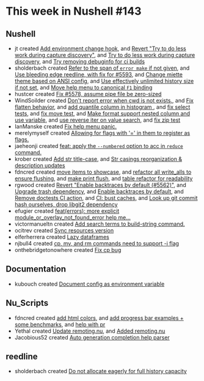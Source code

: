 # This week in Nushell #143


## Nushell

- jt created [Add environment change hook](https://github.com/nushell/nushell/pull/5600), and [Revert "Try to do less work during capture discovery"](https://github.com/nushell/nushell/pull/5561), and [Try to do less work during capture discovery](https://github.com/nushell/nushell/pull/5560), and [Try removing debuginfo for ci builds](https://github.com/nushell/nushell/pull/5549)
- sholderbach created [Refer to the span of `error make` if not given](https://github.com/nushell/nushell/pull/5599), and [Use bleeding edge reedline, with fix for #5593](https://github.com/nushell/nushell/pull/5598), and [Change miette theme based on ANSI config](https://github.com/nushell/nushell/pull/5588), and [Use effectively unlimited history size if not set](https://github.com/nushell/nushell/pull/5587), and [Move help menu to canonical `F1` binding](https://github.com/nushell/nushell/pull/5510)
- hustcer created [Fix #5578, assume pipe file be zero-sized](https://github.com/nushell/nushell/pull/5594)
- WindSoilder created [Don't report error when cwd is not exists.](https://github.com/nushell/nushell/pull/5590), and [Fix flatten behavior](https://github.com/nushell/nushell/pull/5584), and [add quantile column in histogram ](https://github.com/nushell/nushell/pull/5583), and [fix select tests](https://github.com/nushell/nushell/pull/5577), and [fix move test](https://github.com/nushell/nushell/pull/5576), and [Make format support nested column and use variable](https://github.com/nushell/nushell/pull/5570), and [use reverse iter on value search](https://github.com/nushell/nushell/pull/5553), and [fix zip test](https://github.com/nushell/nushell/pull/5536)
- IanManske created [Fix help menu panic.](https://github.com/nushell/nushell/pull/5581)
- merelymyself created [Allowing for flags with '=' in them to register as flags.](https://github.com/nushell/nushell/pull/5579)
- jaeheonji created [feat: apply the `--numbered` option to acc in `reduce` command.](https://github.com/nushell/nushell/pull/5575)
- krober created [Add str title-case](https://github.com/nushell/nushell/pull/5573), and [Str casings reorganization & description updates](https://github.com/nushell/nushell/pull/5572)
- fdncred created [move items to showcase](https://github.com/nushell/nushell/pull/5569), and [refactor all write_alls to ensure flushing](https://github.com/nushell/nushell/pull/5567), and [make print flush](https://github.com/nushell/nushell/pull/5566), and [table refactor for readability](https://github.com/nushell/nushell/pull/5555)
- rgwood created [Revert "Enable backtraces by default (#5562)"](https://github.com/nushell/nushell/pull/5568), and [Upgrade trash dependency](https://github.com/nushell/nushell/pull/5563), and [Enable backtraces by default](https://github.com/nushell/nushell/pull/5562), and [Remove doctests CI action](https://github.com/nushell/nushell/pull/5556), and [CI: bust caches](https://github.com/nushell/nushell/pull/5550), and [Look up git commit hash ourselves, drop libgit2 dependency](https://github.com/nushell/nushell/pull/5548)
- efugier created [feat(errors): more explicit module_or_overlay_not_found_error help me…](https://github.com/nushell/nushell/pull/5564)
- victormanueltn created [Add search terms to build-string command.](https://github.com/nushell/nushell/pull/5557)
- ocitrev created [Sync resources version](https://github.com/nushell/nushell/pull/5554)
- elferherrera created [Lazy dataframes](https://github.com/nushell/nushell/pull/5546)
- njbull4 created [cp, mv, and rm commands need to support -i flag](https://github.com/nushell/nushell/pull/5523)
- onthebridgetonowhere created [Fix cp bug](https://github.com/nushell/nushell/pull/5462)

## Documentation

- kubouch created [Document config as environment variable](https://github.com/nushell/nushell.github.io/pull/437)

## Nu_Scripts

- fdncred created [add html colors](https://github.com/nushell/nu_scripts/pull/226), and [add progress bar examples + some benchmarks](https://github.com/nushell/nu_scripts/pull/224), and [help with pr](https://github.com/nushell/nu_scripts/pull/220)
- Yethal created [Update remoting.nu](https://github.com/nushell/nu_scripts/pull/225), and [Added remoting.nu](https://github.com/nushell/nu_scripts/pull/222)
- Jacobious52 created [Auto generation completion help parser](https://github.com/nushell/nu_scripts/pull/223)

## reedline

- sholderbach created [Do not allocate eagerly for full history capacity](https://github.com/nushell/reedline/pull/427)

